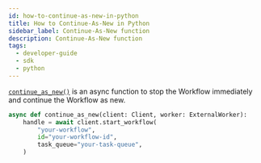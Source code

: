 ```yaml
---
id: how-to-continue-as-new-in-python
title: How to Continue-As-New in Python
sidebar_label: Continue-As-New function
description: Continue-As-New function
tags:
  - developer-guide
  - sdk
  - python
---
```


[`continue_as_new()`](https://python.temporal.io/temporalio.workflow.html#continue_as_new) is an async function to stop the Workflow immediately and continue the Workflow as new.

```python
async def continue_as_new(client: Client, worker: ExternalWorker):
    handle = await client.start_workflow(
        "your-workflow",
        id="your-workflow-id",
        task_queue="your-task-queue",
    )
```
